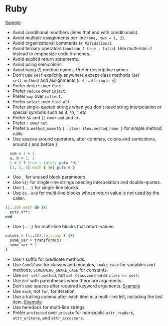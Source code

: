 Ruby
====

[Sample](samples/ruby.rb)

* Avoid conditional modifiers (lines that end with conditionals).
* Avoid multiple assignments per line (`one, two = 1, 2`).
* Avoid organizational comments (`# Validations`).
* Avoid ternary operators (`boolean ? true : false`). Use multi-line `if`
  instead to emphasize code branches.
* Avoid explicit return statements.
* Avoid using semicolons.
* Avoid bang (!) method names. Prefer descriptive names.
* Don't use `self` explicitly anywhere except class methods (`def self.method`)
  and assignments (`self.attribute =`).
* Prefer `detect` over `find`.
* Prefer `reduce` over `inject`.
* Prefer `map` over `collect`.
* Prefer `select` over `find_all`.
* Prefer single-quoted strings when you don't need string interpolation or special symbols such as \t, \n, ', etc.
* Prefer `&&` and `||` over `and` and `or`.
* Prefer `!` over `not`.
* Prefer `&:method_name` to `{ |item| item.method_name }` for simple method
  calls.
* Use spaces around operators, after commas, colons and semicolons, around { and before }.
```ruby
  sum = 1 + 2
  a, b = 1, 2
  1 > 2 ? true : false; puts 'Hi'
  [1, 2, 3].each { |e| puts e }
```

* Use `_` for unused block parameters.
* Use `%{}` for single-line strings needing interpolation and double-quotes.
* Use `{...}` for single-line blocks.
* Use `do..end` for multi-line blocks whose return value is not used by
  the caller.

```ruby
(1..10).each do |x|
  puts x**2
end
```

* Use `{...}` for multi-line blocks that return values.

```ruby
values = (1..10).to_a.map { |x|
  some_var = transform(x)
  some_var * 2
}
```

* Use `?` suffix for predicate methods.
* Use `CamelCase` for classes and modules, `snake_case` for variables and
  methods, `SCREAMING_SNAKE_CASE` for constants.
* Use `def self.method`, not `def Class.method` or `class << self`.
* Use `def` with parentheses when there are arguments.
* Don't use spaces after required keyword arguments. [Example][required kwargs]
* Use `each`, not `for`, for iteration.
* Use a trailing comma after each item in a multi-line list, including the last
  item. [Example][trailing comma example]
* Use heredocs for multi-line strings.
* Prefer `protected` over `private` for non-public `attr_reader`s, `attr_writer`s,
  and `attr_accessor`s.

[trailing comma example]: /style/samples/ruby.rb#L49
[required kwargs]: /style/samples/ruby.rb#L16
